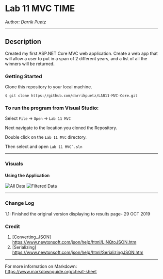 # Lab 11 MVC TIME
*Author: Darrik Puetz*

----

## Description
Created my first ASP.NET Core MVC web application. Create a web app that will allow a user to put in a span of 2 different years, and a list of all the winners will be returned.


### Getting Started
Clone this repository to your local machine.

```
$ git clone https://github.com/darrikpuetz/LAB11-MVC-Core.git
```

### To run the program from Visual Studio:
Select ```File``` -> ```Open``` -> ```Lab 11 MVC```

Next navigate to the location you cloned the Repository.

Double click on the ```Lab 11 MVC``` directory.

Then select and open ```Lab 11 MVC`.sln```

---


### Visuals


#### Using the Application
![All Data](https://via.placeholder.com/750x500)
![Filtered Data](https://via.placeholder.com/750x500)

---

### Change Log
1.1: Finished the original version displaying to results page- 29 OCT 2019  

### Credit 
1. [Converting_JSON] https://www.newtonsoft.com/json/help/html/LINQtoJSON.htm
2. [Serializing] https://www.newtonsoft.com/json/help/html/SerializingJSON.htm




------------------------------
For more information on Markdown: https://www.markdownguide.org/cheat-sheet
